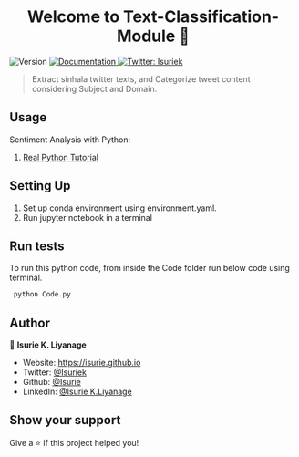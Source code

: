 <h1 align="center">Welcome to Text-Classification-Module 👋</h1>
<p>
  <img alt="Version" src="https://img.shields.io/badge/version-Python 3.6. 9-blue.svg?cacheSeconds=2592000" />
  <a href="https://isurie.github.io/page1.html#header15-2z" target="_blank">
    <img alt="Documentation" src="https://img.shields.io/badge/documentation-yes-brightgreen.svg" />
  </a>
  <a href="https://twitter.com/Isuriek" target="_blank">
    <img alt="Twitter: Isuriek" src="https://img.shields.io/twitter/follow/Isuriek.svg?style=social" />
  </a>
</p>

> Extract sinhala twitter texts, and Categorize tweet content considering Subject and Domain.

## Usage

Sentiment Analysis with Python:
  1. [Real Python Tutorial](https://realpython.com/python-keras-text-classification/)

## Setting Up

1. Set up conda environment using environment.yaml.
2. Run jupyter notebook in a terminal

## Run tests

To run this python code, from inside the Code folder run below code using terminal.
```sh
 python Code.py
```

## Author

👤 **Isurie K. Liyanage**

* Website: https://isurie.github.io
* Twitter: [@Isuriek](https://twitter.com/Isuriek)
* Github: [@Isurie](https://github.com/Isurie)
* LinkedIn: [@Isurie K.Liyanage](https://www.linkedin.com/in/isurie-kanchana/)

## Show your support

Give a ⭐️ if this project helped you!

